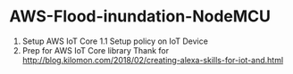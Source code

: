 # AWS-Flood-inundation-NodeMCU
1. Setup AWS IoT Core
1.1 Setup policy on IoT Device
2. Prep for AWS IoT Core library
Thank for 
http://blog.kilomon.com/2018/02/creating-alexa-skills-for-iot-and.html
